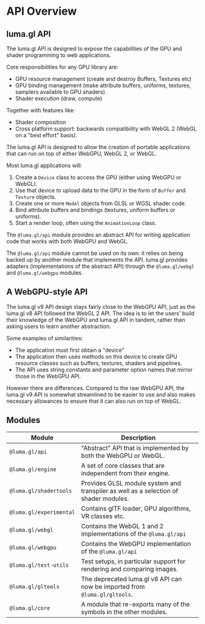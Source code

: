 # API Overview

## luma.gl API

The luma.gl API is designed to expose the capabilities of the GPU and shader programming to web applications.

Core responsibilities for any GPU library are:

- GPU resource management (create and destroy Buffers, Textures etc)
- GPU binding management (make attribute buffers, uniforms, textures, samplers available to GPU shaders).
- Shader execution (draw, compute)

Together with features like:

- Shader composition
- Cross platform support: backwards compatibility with WebGL 2 (WebGL on a "best effort" basis).

The luma.gl API is designed to allow the creation of portable applications that can
run on top of either WebGPU, WebGL 2, or WebGL.

Most luma.gl applications will:

1. Create a `Device` class to access the GPU (either using WebGPU or WebGL).
2. Use that device to upload data to the GPU in the form of `Buffer` and `Texture` objects.
3. Create one or more `Model` objects from GLSL or WGSL shader code.
4. Bind attribute buffers and bindings (textures, uniform buffers or uniforms).
5. Start a render loop, often using the `AnimationLoop` class.

The `@luma.gl/api` module provides an abstract API for writing application code
that works with both WebGPU and WebGL.

The `@luma.gl/api` module cannot be used on its own: it relies on being backed up by another module
that implements the API. luma.gl provides adapters (implementations of the abstract API)
through the `@luma.gl/webgl` and `@luma.gl/webgpu` modules.

## A WebGPU-style API

The luma.gl v9 API design stays fairly close to the WebGPU API, just as the luma.gl v8 API followed the WebGL 2 API. The idea is to let the users' build their knowledge of the WebGPU and luma.gl API in tandem,
rather than asking users to learn another abstraction.

Some examples of similarities:

- The application must first obtain a "device"
- The application then uses methods on this device to create GPU resource classes such as buffers, textures, shaders and pipelines.
- The API uses string constants and parameter option names that mirror those in the WebGPU API.

However there are differences. Compared to the raw WebGPU API, the luma.gl v9 API is somewhat streamlined to be easier to use and also makes necessary allowances to ensure that it can also run on top of WebGL.

## Modules

| Module                  | Description                                                                          |
| ----------------------- | ------------------------------------------------------------------------------------ |
| `@luma.gl/api`          | "Abstract" API that is implemented by both the WebGPU or WebGL.                      |
| `@luma.gl/engine`       | A set of core classes that are independent from their engine.                        |
| `@luma.gl/shadertools`  | Provides GLSL module system and transpiler as well as a selection of shader modules. |
| `@luma.gl/experimental` | Contains glTF loader, GPU algorithms, VR classes etc.                                |
| `@luma.gl/webgl`        | Contains the WebGL 1 and 2 implementations of the `@luma.gl/api`                     |
| `@luma.gl/webgpu`       | Contains the WebGPU implementation of the `@luma.gl/api`                             |
| `@luma.gl/test-utils`   | Test setups, in particular support for rendering and comparing images.               |
| `@luma.gl/gltools`      | The deprecated luma.gl v8 API can now be imported from `@luma.gl/gltools`.           |
| `@luma.gl/core`         | A module that re-exports many of the symbols in the other modules.                   |
